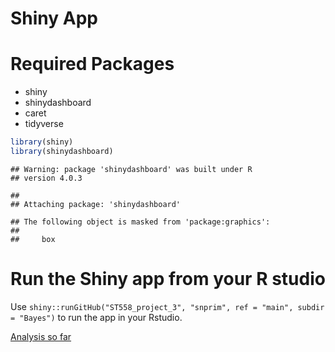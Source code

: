 Shiny App
================

# Required Packages

  - shiny
  - shinydashboard
  - caret
  - tidyverse

<!-- end list -->

``` r
library(shiny)
library(shinydashboard)
```

    ## Warning: package 'shinydashboard' was built under R
    ## version 4.0.3

    ## 
    ## Attaching package: 'shinydashboard'

    ## The following object is masked from 'package:graphics':
    ## 
    ##     box

# Run the Shiny app from your R studio

Use `shiny::runGitHub("ST558_project_3", "snprim", ref = "main", subdir
= "Bayes")` to run the app in your Rstudio.

[Analysis so far](Analysis.md)
